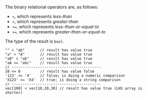 The binary relational operators are, as follows:
* `<`, which represents *less-than*
* `>`, which represents *greater-than*
* `<=`, which represents *less-than-or-equal-to*
* `>=`, which represents *greater-than-or-equal-to*

The type of the result is `bool`.

```Hack
"" < "ab"       // result has value true
"a" > "A"       // result has value true
"a0" < "ab"     // result has value true
"aA <= "abc"    // result has value true
// -----------------------------------------
10 <= 0         // result has value false
'123' <= '4'    // false; is doing a numeric comparison
'X123' <= 'X4'  // true; is doing a string comparison
// -----------------------------------------
vec[100] < vec[10,20,30] // result has value true (LHS array is shorter)
```
